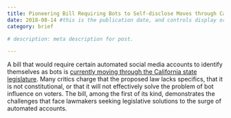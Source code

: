 ```yaml
---
title: Pioneering Bill Requiring Bots to Self-disclose Moves through California State Legislature
date: 2018-08-14 #this is the publication date, and controls display order.
category: brief

# description: meta description for post.

---
```


A bill that would require certain automated social media accounts to identify themselves as bots is [currently moving through the California state legislature][link]. Many critics charge that the proposed law lacks specifics, that it is not constitutional, or that it will not effectively solve the problem of bot influence on voters. The bill, among the first of its kind, demonstrates the challenges that face lawmakers seeking legislative solutions to the surge of automated accounts. 

[link]: https://www.nytimes.com/2018/07/16/style/how-to-regulate-bots.html?rref=collection%2Fsectioncollection%2Ftechnology&action=click&contentCollection=technology&region=stream&module=stream_unit&version=latest&contentPlacement=1&pgtype=sectionfront
